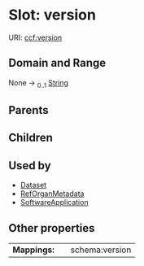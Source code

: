 
# Slot: version




URI: [ccf:version](http://purl.org/ccf/version)


## Domain and Range

None &#8594;  <sub>0..1</sub> [String](types/String.md)

## Parents


## Children


## Used by

 * [Dataset](Dataset.md)
 * [RefOrganMetadata](RefOrganMetadata.md)
 * [SoftwareApplication](SoftwareApplication.md)

## Other properties

|  |  |  |
| --- | --- | --- |
| **Mappings:** | | schema:version |

